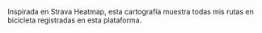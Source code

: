 Inspirada en Strava Heatmap, esta cartografía muestra todas mis rutas en bicicleta registradas en esta plataforma.
